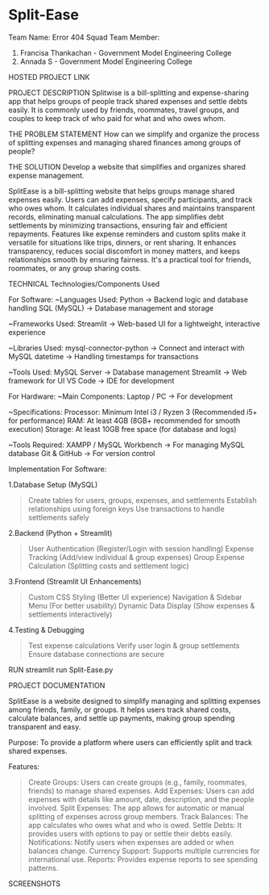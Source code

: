 # Split-Ease
Team Name: Error 404 Squad
Team Member:
1. Francisa Thankachan - Government Model Engineering College
2. Annada S - Government Model Engineering College

HOSTED PROJECT LINK

PROJECT DESCRIPTION
Splitwise is a bill-splitting and expense-sharing app that helps groups of people track shared expenses and settle debts easily. It is commonly used by friends, roommates, travel groups, and couples to keep track of who paid for what and who owes whom.

THE PROBLEM STATEMENT
How can we simplify and organize the process of splitting expenses and managing shared finances among groups of people?

THE SOLUTION
Develop a website that simplifies and organizes shared expense management.

SplitEase is a bill-splitting website that helps groups manage shared expenses easily. Users can add expenses, specify participants, and track who owes whom. It calculates individual shares and maintains transparent records, eliminating manual calculations. The app simplifies debt settlements by minimizing transactions, ensuring fair and efficient repayments. Features like expense reminders and custom splits make it versatile for situations like trips, dinners, or rent sharing. It enhances transparency, reduces social discomfort in money matters, and keeps relationships smooth by ensuring fairness. It's a practical tool for friends, roommates, or any group sharing costs.

TECHNICAL
Technologies/Components Used

For Software:
~Languages Used:
Python → Backend logic and database handling
SQL (MySQL) → Database management and storage

~Frameworks Used:
Streamlit → Web-based UI for a lightweight, interactive experience

~Libraries Used:
mysql-connector-python → Connect and interact with MySQL
datetime → Handling timestamps for transactions

~Tools Used:
MySQL Server → Database management
Streamlit → Web framework for UI
VS Code → IDE for development

For Hardware:
~Main Components:
Laptop / PC → For development

~Specifications:
Processor: Minimum Intel i3 / Ryzen 3 (Recommended i5+ for performance)
RAM: At least 4GB (8GB+ recommended for smooth execution)
Storage: At least 10GB free space (for database and logs)

~Tools Required:
XAMPP / MySQL Workbench → For managing MySQL database
Git & GitHub → For version control

Implementation
For Software:

1.Database Setup (MySQL)
>Create tables for users, groups, expenses, and settlements
>Establish relationships using foreign keys
>Use transactions to handle settlements safely

2️.Backend (Python + Streamlit)
>User Authentication (Register/Login with session handling)
>Expense Tracking (Add/view individual & group expenses)
>Group Expense Calculation (Splitting costs and settlement logic)

3️.Frontend (Streamlit UI Enhancements)
>Custom CSS Styling (Better UI experience)
>Navigation & Sidebar Menu (For better usability)
>Dynamic Data Display (Show expenses & settlements interactively)

4️.Testing & Debugging
>Test expense calculations
>Verify user login & group settlements
>Ensure database connections are secure

RUN
streamlit run Split-Ease.py

PROJECT DOCUMENTATION

SplitEase is a website designed to simplify managing and splitting expenses among friends, family, or groups. It helps users track shared costs, calculate balances, and settle up payments, making group spending transparent and easy.

Purpose:
To provide a platform where users can efficiently split and track shared expenses.

Features:
>Create Groups: Users can create groups (e.g., family, roommates, friends) to manage shared expenses.
>Add Expenses: Users can add expenses with details like amount, date, description, and the people involved.
>Split Expenses: The app allows for automatic or manual splitting of expenses across group members.
>Track Balances: The app calculates who owes what and who is owed.
>Settle Debts: It provides users with options to pay or settle their debts easily.
>Notifications: Notify users when expenses are added or when balances change.
>Currency Support: Supports multiple currencies for international use.
>Reports: Provides expense reports to see spending patterns.

SCREENSHOTS






